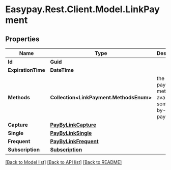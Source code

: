# Easypay.Rest.Client.Model.LinkPayment

## Properties

Name | Type | Description | Notes
------------ | ------------- | ------------- | -------------
**Id** | **Guid** |  | [optional] 
**ExpirationTime** | **DateTime** |  | [optional] 
**Methods** | **Collection&lt;LinkPayment.MethodsEnum&gt;** | the payment methods available to some pay-by-link payment | [optional] 
**Capture** | [**PayByLinkCapture**](PayByLinkCapture.md) |  | [optional] 
**Single** | [**PayByLinkSingle**](PayByLinkSingle.md) |  | [optional] 
**Frequent** | [**PayByLinkFrequent**](PayByLinkFrequent.md) |  | [optional] 
**Subscription** | [**Subscription**](Subscription.md) |  | [optional] 

[[Back to Model list]](../README.md#documentation-for-models) [[Back to API list]](../README.md#documentation-for-api-endpoints) [[Back to README]](../README.md)

